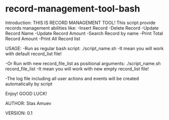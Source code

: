 # record-management-tool-bash
Introduction:
THIS IS RECORD MANAGEMENT TOOL!
This script provide records management abilities like:
-Insert Record 
-Delete Record 
-Update Record Name 
-Update Record Amount 
-Search Record by name 
-Print Total Record Amount 
-Print All Record list

USAGE:
-Run as regular bash script: ./script_name.sh
-It mean you will work with default record_list file!

-Or Run with new record_file_list as positional arguments:  ./script_name.sh record_file_list
-It mean you will work with new empty record_list file!

-The log file including all user actions and events will be created automatically by script

Enjoy!
GOOD LUCK!

AUTHOR: Stas Amuev

VERSION: 0.1 
